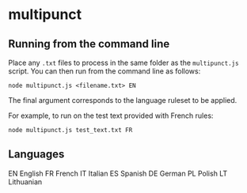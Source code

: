# multipunct

## Running from the command line

Place any `.txt` files to process in the same folder as the `multipunct.js` script. You can then run from the command line as follows:

`node multipunct.js <filename.txt> EN`

The final argument corresponds to the language ruleset to be applied.

For example, to run on the test text provided with French rules:

`node multipunct.js test_text.txt FR`

## Languages

EN  English
FR  French
IT  Italian
ES  Spanish
DE  German
PL  Polish
LT  Lithuanian
